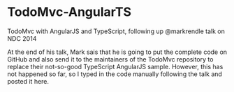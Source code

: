 TodoMvc-AngularTS
=================

TodoMvc with AngularJS and TypeScript, following up @markrendle talk on NDC 2014

At the end of his talk, Mark sais that he is going to put the complete code on GitHub and also 
send it to the maintainers of the TodoMvc repository to replace their not-so-good TypeScript AngularJS sample.
However, this has not happened so far, so I typed in the code manually following the talk and posted it here.
